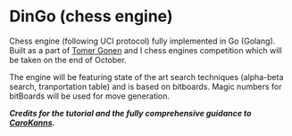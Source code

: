 # DinGo (chess engine)
Chess engine (following UCI protocol) fully implemented in Go (Golang).
Built as a part of [Tomer Gonen](https://github.com/yodatk) and I chess engines competition which will be taken on the end of October. 

The engine will be featuring state of the art search techniques (alpha-beta search, tranportation table) and is based on bitboards. Magic numbers for bitBoards will be used for move generation.


***Credits for the tutorial and the fully comprehensive guidance to [CaroKanns](https://www.youtube.com/playlist?list=PLftcy-r3mehgu4gikLTFoI1CXh2bHm3rf).***



